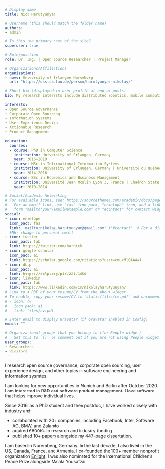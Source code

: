 ```yaml
---
# Display name
title: Nick Harutyunyan

# Username (this should match the folder name)
authors:
- admin

# Is this the primary user of the site?
superuser: true

# Role/position
role: Dr. Ing. | Open Source Researcher | Project Manager

# Organizations/Affiliations
organizations:
- name: University of Erlangen–Nuremberg
  url: "https://oss.cs.fau.de/person/harutyunyan-nikolay/"

# Short bio (displayed in user profile at end of posts)
bio: My research interests include distributed robotics, mobile computing and programmable matter. #NH: Change this

interests:
- Open Source Governance
- Corporate Open Sourcing
- Information Systems
- User Experience Design
- Actionable Research
- Product Management

education:
  courses:
  - course: PhD in Computer Science
    institution: University of Erlangen, Germany
    year: 2016–2019
  - course: MSc in International Information Systems
    institution: University of Erlangen, Germany | Université du Québec à Montréal, Canada
    year: 2014–2016
  - course: BSc in Economics and Business Management
    institution: Université Jean Moulin Lyon 3, France | Chadron State College, NE, USA
    year: 2010–2014

# Social/Academic Networking
# For available icons, see: https://sourcethemes.com/academic/docs/page-builder/#icons
#   For an email link, use "fas" icon pack, "envelope" icon, and a link in the
#   form "mailto:your-email@example.com" or "#contact" for contact widget.
social:
- icon: envelope
  icon_pack: fas
  link: 'mailto:nikolay.harutyunyan@gmail.com' #'#contact'  # For a direct email link, use "mailto:test@example.org".
  #NH: change to personal email
- icon: twitter
  icon_pack: fab
  link: https://twitter.com/harnick
- icon: google-scholar
  icon_pack: ai
  link: https://scholar.google.com/citations?user=cmLxMlQAAAAJ
- icon: dblp
  icon_pack: ai
  link: https://dblp.org/pid/221/1050
- icon: linkedin
  icon_pack: fab
  link: https://www.linkedin.com/in/nikolayharutyunyan/
# Link to a PDF of your resume/CV from the About widget.
# To enable, copy your resume/CV to `static/files/cv.pdf` and uncomment the lines below.
# - icon: cv
#   icon_pack: ai
#   link: files/cv.pdf

# Enter email to display Gravatar (if Gravatar enabled in Config)
email: ""

# Organizational groups that you belong to (for People widget)
#   Set this to `[]` or comment out if you are not using People widget.
user_groups:
- Researchers
- Visitors
---
```


<!-- Nice to e-meet you on my personal website. -->

I research open source governance, corporate open sourcing, user experience design, and other topics in software engineering and information sysmtes.

<!-- Currently finishing up some projects at the University of Erlangen–Nuremberg. -->

I am looking for new opportunities in Munich and Berlin after October 2020. I am interested in R&D and software product management. I love software that helps improve individual lives.

Since 2016, as a PhD student and then postdoc, I have worked closely with industry and:

<ul>
  <li>collaborated with 20+ companies, including Facebook, Intel, Software AG, BMW, and Zalando</li>
  <li>aquired €800K+ in research and industry funding</li>
  <li>published 10+ <a href="https://scholar.google.com/citations?user=cmLxMlQAAAAJ" target="_blank">papers</a> alongside my 447-page <a href="http://nbn-resolving.de/urn:nbn:de:bvb:29-opus4-122727" target="_blank">dissertation</a>.</li>
</ul>

<!-- I am based in Nuremberg, Germany.  -->

I am based in Nuremberg, Germany. In the last decade, I also lived in the US, Canada, France, and Armenia. I co-founded the 100+ member nonprofit organization <a href="https://enlightngo.org/language/en/about-us" target="_blank">Enlight</a>. I was also nominated for the International Children’s Peace Prize alongside Malala Yousafzai.